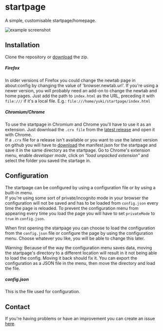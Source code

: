 # startpage

A simple, customisable startpage/homepage.

![example screenshot](/img/screenshots/2016-08-19-closed.png?raw=true)

## Installation

Clone the repository or
[download](https://github.com/fuyuneko/startpage/archive/master.zip) the zip.

##### Firefox
In older versions of Firefox you could change the newtab page in about:config
by changing the value of 'browser.newtab.url'.
If you're using a newer version, you will probably need an add-on to change
the newtab and home pages.
Just add the path to ```index.html``` as the URL, preceding it
with ```file:///``` if it's a local file.
E.g.: ```file:///home/yuki/startpage/index.html```

##### Chromium/Chrome
To use the startpage in Chromium and Chrome you'll have to use it as an extension.
Just download the ```.crx file``` from the [latest release](https://github.com/fuyuneko/startpage/releases/latest)
and open it with Chrome.<br>
If a ```.crx``` file for a release isn't available or you want to use the latest version on github you
will have to [download](https://github.com/fuyuneko/startpage/blob/chromium-patch/manifest.json)
the manifest.json for the startpage and save it in the same directory as the startpage.
Go to Chrome's extension menu, enable _developer mode_, click on _"load unpacked
extension"_ and select the folder you saved the startage in.


## Configuration
The startpage can be configured by using a configuration file or by using a built-in menu.<br>
If you're using some sort of private/incognito mode in your browser the configuration will not be saved and
has to be loaded from ```config.json``` every time the page is reloaded. To prevent the configuration menu
from appearing every time you load the page you will have to set ```privateMode``` to ```true``` in ```config.json```.

When first opening the startpage you can choose to load the configuration from the ```config.json``` file
or configure the page by using the configuration menu. Choose whatever you like, you will be able to change this
later.<br>


Warning: Because of the way the configuration menu saves data, moving the startpage's directory to a different location
will result in it not being able to load the config. Moving it back should fix it. You can export the configuration as a
JSON file in the menu, then move the directory and load the file.

##### config.json
This is the file used for configuration.


## Contact
If you're having problems or have an improvement you can create an issue [here](https://github.com/fuyuneko/startpage/issues).

